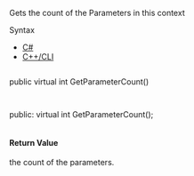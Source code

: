 Gets the count of the Parameters in this context

Syntax

* [C#](#i-syntax-CS)
* [C++/CLI](#i-syntax-CPP2005)

```
```
public virtual int GetParameterCount()
```
```

```
```
public:
virtual int GetParameterCount();
```
```

#### Return Value

the count of the parameters.


